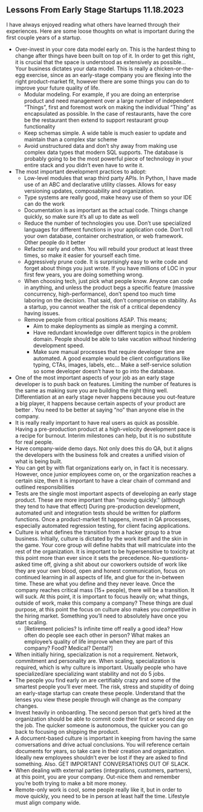 ## Lessons From Early Stage Startups 11.18.2023

I have always enjoyed reading what others have learned through their experiences. Here are some loose thoughts on what is important during the first couple years of a startup.

- Over-invest in your core data model early on. This is the hardest thing to change after things have been built on top of it. In order to get this right, it is crucial that the space is understood as extensively as possible… Your business dictates your data model. This is really a chicken-or-the-egg exercise, since as an early-stage company you are flexing into the right product-market fit, however there are some things you can do to improve your future quality of life.
    - Modular modeling. For example, if you are doing an enterprise product and need management over a large number of independent “Things”, first and foremost work on making the individual “Thing” as encapsulated as possible. In the case of restaurants, have the core be the restaurant then extend to support restaurant group functionality
    - Keep schemas simple. A wide table is much easier to update and maintain than a complex star scheme
    - Avoid unstructured data and don’t shy away from making use complex data types that modern SQL supports. The database is probably going to be the most powerful piece of technology in your entire stack and you didn’t even have to write it.
- The most important development practices to adopt:
    - Low-level modules that wrap third party APIs. In Python, I have made use of an ABC and declarative utility classes. Allows for easy versioning updates, composability and organization.
    - Type systems are really good, make heavy use of them so your IDE can do the work
    - Documentation is as important as the actual code. Things change quickly, so make sure it’s all up to date as well
    - Reduce the number of technologies you use. Don’t use specialized languages for different functions in your application code. Don’t roll your own database, container orchestration, or web framework. Other people do it better
    - Refactor early and often. You will rebuild your product at least three times, so make it easier for yourself each time.
    - Aggressively prune code. It is surprisingly easy to write code and forget about things you just wrote. If you have millions of LOC in your first few years, you are doing something wrong.
    - When choosing tech, just pick what people know. Anyone can code in anything, and unless the product begs a specific feature (massive concurrency, high-performance), don’t spend too much time laboring on the decision. That said, don’t compromise on stability. As a startup, you cannot weather the risk of a critical dependency having issues.
    - Remove people from critical positions ASAP. This means; 
        - Aim to make deployments as simple as merging a commit. 
        - Have redundant knowledge over different topics in the problem domain. People should be able to take vacation without hindering development speed.
        - Make sure manual processes that require developer time are automated. A good example would be client configurations like typing, CTAs, images, labels, etc… Make a self-service solution so some developer doesn’t have to go into the database.
- One of the most important aspects of your job as an early stage developer is to push back on features. Limiting the number of features is the same as making sure you are building the right thing well. Differentiation at an early stage never happens because you out-feature a big player, it happens because certain aspects of your product are better . You need to be better at saying “no” than anyone else in the company.
- It is really really important to have real users as quick as possible. Having a pre-production product at a high-velocity development pace is a recipe for burnout. Interim milestones can help, but it is no substitute for real people.
- Have company-wide demo days. Not only does this do QA, but it aligns the developers with the business folk and creates a unified vision of what is being built.
- You can get by with flat organizations early on, in fact it is necessary. However, once junior employees come on, or the organization reaches a certain size, then it is important to have a clear chain of command and outlined responsibilities
- Tests are the single most important aspects of developing an early stage product. These are more important than “moving quickly.” (although they tend to have that effect) During pre-production development, automated unit and integration tests should be written for platform functions. Once a product-market fit happens, invest in QA processes, especially automated regression testing, for client facing applications.
- Culture is what defines the transition from a hacker group to a true business. Initially, culture is dictated by the work itself and the skin in the game. Your core group will define habits that will matriculate into the rest of the organization. It is important to be hypersensitive to toxicity at this point more than ever since it sets the precedence. No-questions-asked time off, giving a shit about our coworkers outside of work like they are your own blood, open and honest communication, focus on continued learning in all aspects of life, and glue for the in-between time. These are what you define and they never leave. Once the company reaches critical mass (15+ people), there will be a transition. It will suck. At this point, it is important to focus heavily on; what things, outside of work, make this company a company? These things are dual purpose, at this point the focus on culture also makes you *competitive* in the hiring market. Something you’ll need to absolutely have once you start scaling.
    - [Retirement policies? Is infinite time off really a good idea? How often do people see each other in person? What makes an employee’s quality of life improve when they are part of this company? Food? Medical? Dental?]
- When initially hiring, specialization is not a requirement. Network, commitment and personality are. When scaling, specialization is required, which is why culture is important. Usually people who have specialized/are specializing want stability and not do 5 jobs.
- The people you find early on are certifiably crazy and some of the smartest people you’ll ever meet. The risk, stress and stupidity of doing an early-stage startup can create these people. Understand that the lenses you view these people through will change as the company changes.
- Invest heavily in onboarding. The second person that get’s hired at the organization should be able to commit code their first or second day on the job. The quicker someone is autonomous, the quicker you can go back to focusing on shipping the product.
- A document-based culture is important in keeping from having the same conversations and drive actual conclusions. You will reference certain documents for years, so take care in their creation and organization. Ideally new employees shouldn’t ever be lost if they are asked to find something. Also. GET IMPORTANT CONVERSATIONS OUT OF SLACK.
- When dealing with external parties (integrations, customers, partners), at this point, you are your company. Out-nice them and remember you’re both trying to make a bit more money.
- Remote-only work is cool, some people really like it, but in order to move quickly, you need to be in person at least half the time. Lifestyle must align company wide.
